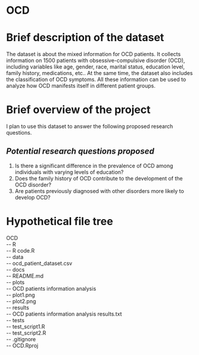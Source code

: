 # OCD

# **Brief description of the dataset**

The dataset is about the mixed information for OCD patients. It collects information on 1500 patients with obsessive-compulsive disorder (OCD), including variables like age, gender, race, marital status, education level, family history, medications, etc.. At the same time, the dataset also includes the classification of OCD symptoms. All these information can be used to analyze how OCD manifests itself in different patient groups.

# **Brief overview of the project**

I plan to use this dataset to answer the following proposed research questions.

## ***Potential research questions proposed***

1. Is there a significant difference in the prevalence of OCD among individuals with varying levels of education?
2. Does the family history of OCD contribute to the development of the OCD disorder?
3. Are patients previously diagnosed with other disorders more likely to develop OCD?

# **Hypothetical file tree**

OCD  
-- R  
   -- R code.R  
-- data  
   -- ocd_patient_dataset.csv  
-- docs  
   -- README.md  
-- plots  
   -- OCD patients information analysis  
      -- plot1.png  
      -- plot2.png  
-- results  
   -- OCD patients information analysis results.txt  
-- tests  
   -- test_script1.R  
   -- test_script2.R  
-- .gitignore  
-- OCD.Rproj  